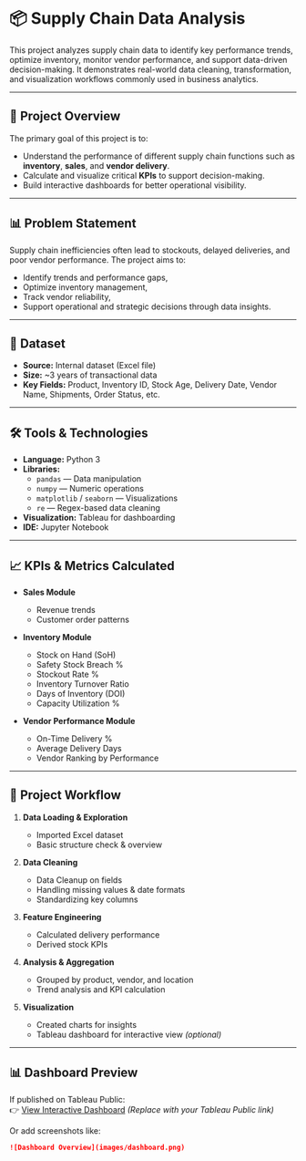 # 📦 Supply Chain Data Analysis

This project analyzes supply chain data to identify key performance trends, optimize inventory, monitor vendor performance, and support data-driven decision-making. It demonstrates real-world data cleaning, transformation, and visualization workflows commonly used in business analytics.

---

## 🧭 Project Overview

The primary goal of this project is to:
- Understand the performance of different supply chain functions such as **inventory**, **sales**, and **vendor delivery**.
- Calculate and visualize critical **KPIs** to support decision-making.
- Build interactive dashboards for better operational visibility.

---

## 📊 Problem Statement

Supply chain inefficiencies often lead to stockouts, delayed deliveries, and poor vendor performance. The project aims to:
- Identify trends and performance gaps,
- Optimize inventory management,
- Track vendor reliability,
- Support operational and strategic decisions through data insights.

---

## 📂 Dataset

- **Source:** Internal dataset (Excel file)
- **Size:** ~3 years of transactional data
- **Key Fields:** Product, Inventory ID, Stock Age, Delivery Date, Vendor Name, Shipments, Order Status, etc.

---

## 🛠️ Tools & Technologies

- **Language:** Python 3  
- **Libraries:** 
  - `pandas` — Data manipulation  
  - `numpy` — Numeric operations  
  - `matplotlib` / `seaborn` — Visualizations  
  - `re` — Regex-based data cleaning  
- **Visualization:** Tableau for dashboarding
- **IDE:** Jupyter Notebook

---

## 📈 KPIs & Metrics Calculated

- **Sales Module**
  - Revenue trends
  - Customer order patterns

- **Inventory Module**
  - Stock on Hand (SoH)
  - Safety Stock Breach %
  - Stockout Rate %
  - Inventory Turnover Ratio
  - Days of Inventory (DOI)
  - Capacity Utilization %

- **Vendor Performance Module**
  - On-Time Delivery %
  - Average Delivery Days
  - Vendor Ranking by Performance

---

## 🚀 Project Workflow

1. **Data Loading & Exploration**
   - Imported Excel dataset
   - Basic structure check & overview

2. **Data Cleaning**
   - Data Cleanup on fields
   - Handling missing values & date formats
   - Standardizing key columns

3. **Feature Engineering**
   - Calculated delivery performance
   - Derived stock KPIs

4. **Analysis & Aggregation**
   - Grouped by product, vendor, and location
   - Trend analysis and KPI calculation

5. **Visualization**
   - Created charts for insights
   - Tableau dashboard for interactive view *(optional)*

---

## 📊 Dashboard Preview

If published on Tableau Public:  
👉 [View Interactive Dashboard](#) *(Replace with your Tableau Public link)*

Or add screenshots like:

```markdown
![Dashboard Overview](images/dashboard.png)
